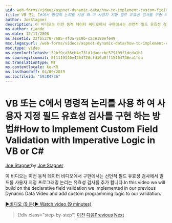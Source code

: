 ```yaml
---
uid: web-forms/videos/aspnet-dynamic-data/how-to-implement-custom-field-validation-with-imperative-logic-in-vb-or-c
title: VB 또는 C#에서 명령적 논리를 사용 하 여 사용자 지정 필드 유효성 검사를 구현 하는 방법 | Microsoft Docs
author: JoeStagner
description: 이 비디오는 이전 동적 데이터 비디오에서 구현에서는 선언적 필드 유효성 검사에서 빌드를 val에 사용자 지정 프로그래밍 논리를 추가 하는 중...
ms.author: riande
ms.date: 12/11/2008
ms.assetid: 22fb5270-7685-4f3a-919b-c23e180efe49
msc.legacyurl: /web-forms/videos/aspnet-dynamic-data/how-to-implement-custom-field-validation-with-imperative-logic-in-vb-or-c
msc.type: video
ms.openlocfilehash: 32bf9ca36cb4e731d1daeccbc579109f1dcda1b1
ms.sourcegitcommit: 0f1119340e4464720cfd16d0ff15764746ea1fea
ms.translationtype: MT
ms.contentlocale: ko-KR
ms.lasthandoff: 04/09/2019
ms.locfileid: "59384736"
---
```

# <a name="how-to-implement-custom-field-validation-with-imperative-logic-in-vb-or-c"></a><span data-ttu-id="974d5-103">VB 또는 C에서 명령적 논리를 사용 하 여 사용자 지정 필드 유효성 검사를 구현 하는 방법\#</span><span class="sxs-lookup"><span data-stu-id="974d5-103">How to Implement Custom Field Validation with Imperative Logic in VB or C\#</span></span>

<span data-ttu-id="974d5-104">[Joe Stagner](https://github.com/JoeStagner)</span><span class="sxs-lookup"><span data-stu-id="974d5-104">by [Joe Stagner](https://github.com/JoeStagner)</span></span>

<span data-ttu-id="974d5-105">이 비디오는 이전 동적 데이터 비디오에서 구현에서는 선언적 필드 유효성 검사에서 빌드를 사용자 지정 프로그래밍 논리는 유효성 검사를 추가 합니다.</span><span class="sxs-lookup"><span data-stu-id="974d5-105">In this video we will build on the declarative field validation we implemented in our previous Dynamic Data Video and add custom programming logic to our validation.</span></span>

[<span data-ttu-id="974d5-106">&#9654;비디오 (9 분)</span><span class="sxs-lookup"><span data-stu-id="974d5-106">&#9654; Watch video (9 minutes)</span></span>](https://channel9.msdn.com/Blogs/ASP-NET-Site-Videos/how-to-implement-custom-field-validation-with-imperative-logic-in-vb-or-c)

> [!div class="step-by-step"]
> <span data-ttu-id="974d5-107">[이전](how-to-use-attribute-validation-in-aspnet-dynamic-data-applications.md)
> [다음](how-to-remove-columns-from-your-dynamicdata-data-grids.md)</span><span class="sxs-lookup"><span data-stu-id="974d5-107">[Previous](how-to-use-attribute-validation-in-aspnet-dynamic-data-applications.md)
[Next](how-to-remove-columns-from-your-dynamicdata-data-grids.md)</span></span>
